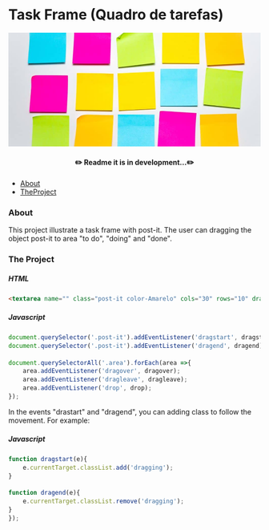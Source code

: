 # Task Frame (Quadro de tarefas)

![Post-It](image/post-its.jpeg)


<h4 align="center">
✏️ Readme it is in development...✏️
</h4>

<p>

* [About](#About)
* [TheProject](#the-project)

</p>



### About
<p>This project illustrate a task frame with post-it. The user can dragging the object post-it to area "to do", "doing" and "done".</p>

### The Project

##### HTML
~~~html
<textarea name="" class="post-it color-Amarelo" cols="30" rows="10" draggable="true"></textarea>
~~~

##### Javascript
~~~javascript
document.querySelector('.post-it').addEventListener('dragstart', dragstart);
document.querySelector('.post-it').addEventListener('dragend', dragend);

document.querySelectorAll('.area').forEach(area =>{
    area.addEventListener('dragover', dragover);
    area.addEventListener('dragleave', dragleave);
    area.addEventListener('drop', drop);
});
~~~

In the events "drastart" and "dragend", you can adding class to follow the movement.
For example:

##### Javascript
~~~javascript
function dragstart(e){
    e.currentTarget.classList.add('dragging');
}

function dragend(e){
    e.currentTarget.classList.remove('dragging');
}
});
~~~